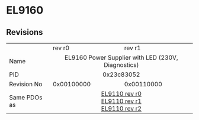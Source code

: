 # EL9160

## Revisions
<table>
<tr>
<td></td>
<td>rev r0</td>
<td>rev r1</td>
</tr>
<tr>
<td>Name</td>
<td colspan=2 align="center">EL9160 Power Supplier with LED (230V, Diagnostics)</td>
</tr>
<tr>
<td>PID</td>
<td colspan=2 align="center">0x23c83052</td>
</tr>
<tr>
<td>Revision No</td>
<td>0x00100000</td>
<td>0x00110000</td>
</tr>
<tr>
<td>Same PDOs as</td>
<td colspan=2 align="center"><a href="EL9110.md">EL9110 rev r0</a><br/><a href="EL9110.md">EL9110 rev r1</a><br/><a href="EL9110.md">EL9110 rev r2</a></td>
</tr>
</table>
